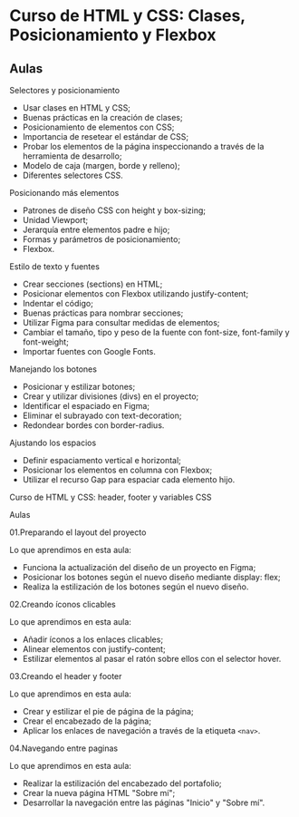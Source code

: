 # Curso de HTML y CSS: Clases, Posicionamiento y Flexbox

## Aulas

Selectores y posicionamiento

- Usar clases en HTML y CSS;
- Buenas prácticas en la creación de clases;
- Posicionamiento de elementos con CSS;
- Importancia de resetear el estándar de CSS;
- Probar los elementos de la página inspeccionando a través de la herramienta de desarrollo;
- Modelo de caja (margen, borde y relleno);
- Diferentes selectores CSS.

Posicionando más elementos

- Patrones de diseño CSS con height y box-sizing;
- Unidad Viewport;
- Jerarquía entre elementos padre e hijo;
- Formas y parámetros de posicionamiento;
- Flexbox.

Estilo de texto y fuentes

- Crear secciones (sections) en HTML;
- Posicionar elementos con Flexbox utilizando justify-content;
- Indentar el código;
- Buenas prácticas para nombrar secciones;
- Utilizar Figma para consultar medidas de elementos;
- Cambiar el tamaño, tipo y peso de la fuente con font-size, font-family y font-weight;
- Importar fuentes con Google Fonts.

Manejando los botones

- Posicionar y estilizar botones;
- Crear y utilizar divisiones (divs) en el proyecto;
- Identificar el espaciado en Figma;
- Eliminar el subrayado con text-decoration;
- Redondear bordes con border-radius.

Ajustando los espacios

- Definir espaciamento vertical e horizontal;
- Posicionar los elementos en columna con Flexbox;
- Utilizar el recurso Gap para espaciar cada elemento hijo.

Curso de HTML y CSS: header, footer y variables CSS

Aulas

01.Preparando el layout del proyecto

Lo que aprendimos en esta aula:

- Funciona la actualización del diseño de un proyecto en Figma;
- Posicionar los botones según el nuevo diseño mediante display: flex;
- Realiza la estilización de los botones según el nuevo diseño.
  
02.Creando íconos clicables

Lo que aprendimos en esta aula:

- Añadir íconos a los enlaces clicables;
- Alinear elementos con justify-content;
- Estilizar elementos al pasar el ratón sobre ellos con el selector hover.

03.Creando el header y footer

Lo que aprendimos en esta aula:

- Crear y estilizar el pie de página de la página;
- Crear el encabezado de la página;
- Aplicar los enlaces de navegación a través de la etiqueta `<nav>`.

04.Navegando entre paginas

Lo que aprendimos en esta aula:

- Realizar la estilización del encabezado del portafolio;
- Crear la nueva página HTML "Sobre mí";
- Desarrollar la navegación entre las páginas "Inicio" y "Sobre mí".
